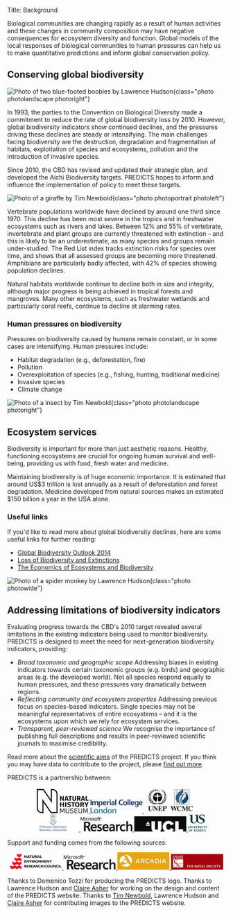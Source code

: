 Title: Background

Biological communities are changing rapidly as a result of human activities and
these changes in community composition may have negative consequences for
ecosystem diversity and function. Global models of the local responses of
biological communities to human pressures can help us to make quantitative
predictions and inform global conservation policy.

## Conserving global biodiversity

![Photo of two blue-footed boobies by Lawrence Hudson]({filename}/images/photos/lh5.jpg){class="photo photolandscape photoright"}

In 1993, the parties to the Convention on Biological Diversity made a commitment
to reduce the rate of global biodiversity loss by 2010. However, global
biodiversity indicators show continued declines, and the pressures driving these
declines are steady or intensifying. The main challenges facing biodiversity are
the destruction, degradation and fragmentation of habitats, exploitation of
species and ecosystems, pollution and the introduction of invasive species.

Since 2010, the CBD has revised and updated their strategic plan, and developed
the Aichi Biodiversity targets. PREDICTS hopes to inform and influence the
implementation of policy to meet these targets.

![Photo of a giraffe by Tim Newbold]({filename}/images/photos/tn3.jpg){class="photo photoportrait photoleft"}

Vertebrate populations worldwide have declined by around one third since 1970.
This decline has been most severe in the tropics and in freshwater ecosystems
such as rivers and lakes. Between 12% and 55% of vertebrate, invertebrate and
plant groups are currently threatened with extinction – and this is likely to be
an underestimate, as many species and groups remain under-studied. The Red List
index tracks extinction risks for species over time, and shows that all assessed
groups are becoming more threatened. Amphibians are particularly badly affected,
with 42% of species showing population declines.

Natural habitats worldwide continue to decline both in size and integrity,
although major progress is being achieved in tropical forests and mangroves.
Many other ecosystems, such as freshwater wetlands and particularly coral reefs,
continue to decline at alarming rates.

### Human pressures on biodiversity

Pressures on biodiversity caused by humans remain constant, or in some cases are
intensifying. Human pressures include:

* Habitat degradation (e.g., deforestation, fire)
* Pollution
* Overexploitation of species (e.g., fishing, hunting, traditional medicine)
* Invasive species
* Climate change

![Photo of a insect by Tim Newbold]({filename}/images/photos/tn2.jpg){class="photo photolandscape photoright"}

## Ecosystem services

Biodiversity is important for more than just aesthetic reasons. Healthy,
functioning ecosystems are crucial for ongoing human survival and well-being,
providing us with food, fresh water and medicine.

Maintaining biodiversity is of huge economic importance. It is estimated that
around US$3 trillion is lost annually as a result of deforestation and forest
degradation. Medicine developed from natural sources makes an estimated $150
billion a year in the USA alone.

### Useful links

If you'd like to read more about global biodiversity declines, here are some
useful links for further reading:

* [Global Biodiversity Outlook 2014](http://www.cbd.int/gbo4/)
* [Loss of Biodiversity and Extinctions](http://www.globalissues.org/article/171/loss-of-biodiversity-and-extinctions)
* [The Economics of Ecosystems and Biodiversity](http://www.teebweb.org/)

![Photo of a spider monkey by Lawrence Hudson]({filename}/images/photos/lh4.jpg){class="photo photowide"}

## Addressing limitations of biodiversity indicators

Evaluating progress towards the CBD's 2010 target revealed several limitations
in the existing indicators being used to monitor biodiversity. PREDICTS is
designed to meet the need for next-generation biodiversity indicators, providing:

* *Broad taxonomic and geographic scope*
    Addressing biases in existing indicators towards certain taxonomic groups (e.g. birds) and geographic areas (e.g. the developed world). Not all species respond equally to human pressures, and these pressures vary dramatically between regions.
* *Reflecting community and ecosystem properties*
    Addressing previous focus on species-based indicators. Single species may not be meaningful representatives of entire ecosystems – and it is the ecosystems upon which we rely for ecosystem services.
* *Transparent, peer-reviewed science*
    We recognise the importance of publishing full descriptions and results in peer-reviewed scientific journals to maximise credibility.

Read more about the [scientific aims]({filename}/pages/the_science.md) of the PREDICTS
project. If you think you may have data to contribute to the project, please
[find out more]({filename}/pages/contribute.md).

PREDICTS is a partnership between:

<div style="text-align: center">
  <a href="http://www.nhm.ac.uk/" target="_blank" class="logo">
    <img src="../images/logos/nhm.jpg"
         alt="Natural History Museum logo"/>
  </a>
  <a href="http://www3.imperial.ac.uk/" target="_blank" class="logo">
    <img src="../images/logos/imperial.jpg"
         alt="Imperial College London logo"/>
  </a>
  <a href="http://www.unep-wcmc.org/" target="_blank" class="logo">
    <img src="../images/logos/unep_wcmc.jpg"
         alt="UNEP-WCMC logo"/>
  </a>
</div>

<div style="text-align: center">
  <a href="http://www.swansea.ac.uk/" target="_blank" class="logo">
    <img src="../images/logos/university_of_swansea.jpg"
         alt="University of Swansea logo"/>
  </a>
  <a href="http://research.microsoft.com" target="_blank" class="logo">
    <img src="../images/logos/microsoft_research.jpg"
         alt="Microsoft Research logo"/>
  </a>
  <a href="https://www.ucl.ac.uk/" target="_blank" class="logo">
    <img src="../images/logos/ucl.png" alt="UCL logo"/>
  </a>
  <a href="http://www.sussex.ac.uk/" target="_blank" class="logo">
    <img src="../images/logos/sussex.png"
         alt="University of Sussex logo"/>
  </a>
</div>

<p>
  Support and funding comes from the following sources:
</p>

<div style="text-align: center">
  <a href="http://www.nerc.ac.uk/" target="_blank" class="logo">
    <img src="../images/logos/nerc.png" alt="NERC logo"/>
  </a>
  <a href="http://research.microsoft.com" target="_blank" class="logo">
    <img src="../images/logos/microsoft_research.jpg"
         alt="Microsoft Research logo"/>
  </a>
  <a href="http://www.arcadiafund.org.uk/" target="_blank" class="logo">
    <img src="../images/logos/arcadia.jpg"
         alt="Arcadia logo"/>
  </a>
  <a href="http://royalsociety.org/" target="_blank" class="logo">
    <img src="../images/logos/royal_society.png"
         alt="Royal Society logo"/>
  </a>
</div>

Thanks to Domenico Tozzi for producing the PREDICTS logo.
Thanks to Lawrence Hudson and [Claire Asher](http://bioclaire13.blogspot.co.uk)
for working on the design and content of the PREDICTS website.
Thanks to [Tim Newbold](http://sites.google.com/site/timnewbold31/),
Lawrence Hudson and  [Claire Asher](http://bioclaire13.blogspot.co.uk)
for contributing images to the PREDICTS website.
